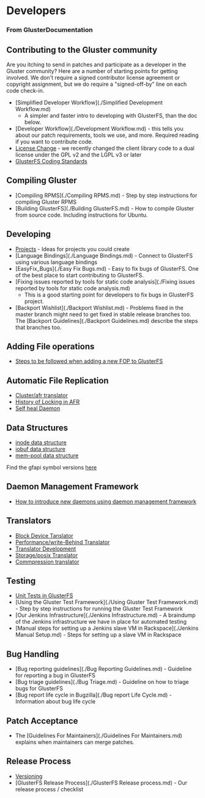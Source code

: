 Developers
==========

### From GlusterDocumentation

Contributing to the Gluster community
-------------------------------------

Are you itching to send in patches and participate as a developer in the
Gluster community? Here are a number of starting points for getting
involved. We don't require a signed contributor license agreement or
copyright assignment, but we do require a "signed-off-by" line on each
code check-in.

-   [Simplified Developer Workflow](./Simplified Development Workflow.md)
    - A simpler and faster intro to developing with GlusterFS, than the
    doc below.
-   [Developer Workflow](./Development Workflow.md) - this tells
    you about our patch requirements, tools we use, and more. Required
    reading if you want to contribute code.
-   [License
    Change](http://www.gluster.org/2012/05/glusterfs-license-change/) -
    we recently changed the client library code to a dual license under
    the GPL v2 and the LGPL v3 or later
-   [GlusterFS Coding Standards](./coding-standard.md)

Compiling Gluster
-----------------

-   [Compiling RPMS](./Compiling RPMS.md) - Step by step
    instructions for compiling Gluster RPMS
-   [Building GlusterFS](./Building GlusterFS.md) - How to compile
    Gluster from source code. Including instructions for Ubuntu.

Developing
----------

-   [Projects](./Projects.md) - Ideas for projects you could
    create
-   [Language Bindings](./Language Bindings.md) - Connect to
    GlusterFS using various language bindings
-   [EasyFix\_Bugs](./Easy Fix Bugs.md) - Easy to fix bugs of
    GlusterFS. One of the best place to start contributing to GlusterFS.
-   [Fixing issues reported by tools for static code
    analysis](./Fixing issues reported by tools for static code analysis.md)
    - This is a good starting point for developers to fix bugs in
    GlusterFS project.
-   [Backport Wishlist](./Backport Wishlist.md) - Problems fixed
    in the master branch might need to get fixed in stable release
    branches too.
    The [Backport Guidelines](./Backport Guidelines.md) describe the steps that
    branches too.

Adding File operations
----------------------

-   [Steps to be followed when adding a new FOP to GlusterFS ](./adding-fops.md)

Automatic File Replication
--------------------------

-   [Cluster/afr translator](./afr.md)
-   [History of Locking in AFR](./afr-locks-evolution.md)
-   [Self heal Daemon](./afr-self-heal-daemon.md)

Data Structures
---------------

-   [inode data structure](./datastructure-inode.md)
-   [iobuf data structure](./datastructure-iobuf.md)
-   [mem-pool data structure](./datastructure-mem-pool.md)

Find the gfapi symbol versions [here](./gfapi-symbol-versions.md)

Daemon Management Framework
---------------------------

-   [How to introduce new daemons using daemon management framework](./daemon-management-framework.md)

Translators
-----------

-   [Block Device Tanslator](./bd-xlator.md)
-   [Performance/write-Behind Translator](./write-behind.md)
-   [Translator Development](./translator-development.md)
-   [Storage/posix Translator](./posix.md)
-   [Commpression translator](./network_compression.md)

Testing
-------

-   [Unit Tests in GlusterFS](./unittest.md)
-   [Using the Gluster Test
    Framework](./Using Gluster Test Framework.md) - Step by
    step instructions for running the Gluster Test Framework
-   [Our Jenkins Infrastructure](./Jenkins Infrastructure.md) - A
    braindump of the Jenkins infrastructure we have in place for
    automated testing
-   [Manual steps for setting up a Jenkins slave VM in
    Rackspace](./Jenkins Manual Setup.md) - Steps for setting up a slave
    VM in Rackspace

Bug Handling
------------

-   [Bug reporting guidelines](./Bug Reporting Guidelines.md) -
    Guideline for reporting a bug in GlusterFS
-   [Bug triage guidelines](./Bug Triage.md) - Guideline on how to
    triage bugs for GlusterFS
-   [Bug report life cycle in
    Bugzilla](./Bug report Life Cycle.md) - Information about bug
    life cycle

Patch Acceptance
----------------

-   The [Guidelines For
    Maintainers](./Guidelines For Maintainers.md) explains when
    maintainers can merge patches.

Release Process
---------------

-   [Versioning](./versioning.md)
-   [GlusterFS Release Process](./GlusterFS Release process.md) -
    Our release process / checklist